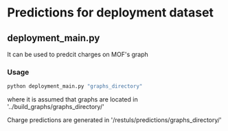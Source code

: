 # Predictions for deployment dataset

## deployment_main.py
It can be used to predcit charges on MOF's graph

### Usage
```bash
python deployment_main.py "graphs_directory"
```
where it is assumed that graphs are located in '../build_graphs/graphs_directory/'

Charge predictions are generated in '/restuls/predictions/graphs_directory/'
